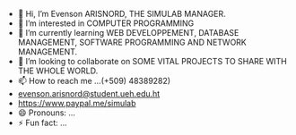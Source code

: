 - 👋 Hi, I’m Evenson ARISNORD, THE SIMULAB MANAGER.
- 👀 I’m interested in COMPUTER PROGRAMMING
- 🌱 I’m currently learning WEB DEVELOPPEMENT, DATABASE MANAGEMENT, SOFTWARE PROGRAMMING AND NETWORK MANAGEMENT.
- 💞️ I’m looking to collaborate on SOME VITAL PROJECTS TO SHARE WITH THE WHOLE WORLD. 
- 📫 How to reach me ...(+509) 48389282)
- evenson.arisnord@student.ueh.edu.ht
- https://www.paypal.me/simulab
- 😄 Pronouns: ...
- ⚡ Fun fact: ...

<!---
simulab2024/simulab2024 is a ✨ special ✨ repository because its `README.md` (this file) appears on your GitHub profile.
You can click the Preview link to take a look at your changes.
--->
